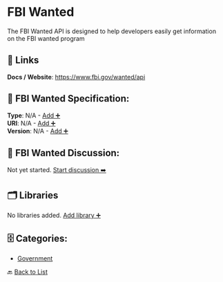 # FBI Wanted

The FBI Wanted API is designed to help developers easily get information on the FBI wanted program

##  🔗 Links
**Docs / Website**: https://www.fbi.gov/wanted/api

## 🧬 FBI Wanted Specification:
**Type**: N/A - [Add ➕](https://github.com/apis-list/apis-list/edit/main/apis.yaml#L6092)  
**URI**: N/A - [Add ➕](https://github.com/apis-list/apis-list/edit/main/apis.yaml#L6092)  
**Version**: N/A - [Add ➕](https://github.com/apis-list/apis-list/edit/main/apis.yaml#L6092)

## 💬 FBI Wanted Discussion:
Not yet started. [Start discussion ➡️](https://github.com/apis-list/apis-list/discussions/new)

## 🗂️ Libraries

No libraries added. [Add library ➕](https://github.com/apis-list/apis-list/edit/main/apis.yaml#L6092)    


## 🗄️ Categories:
- [Government](https://github.com/apis-list/apis-list#government-)

🔙  [Back to List](https://github.com/apis-list/apis-list)
